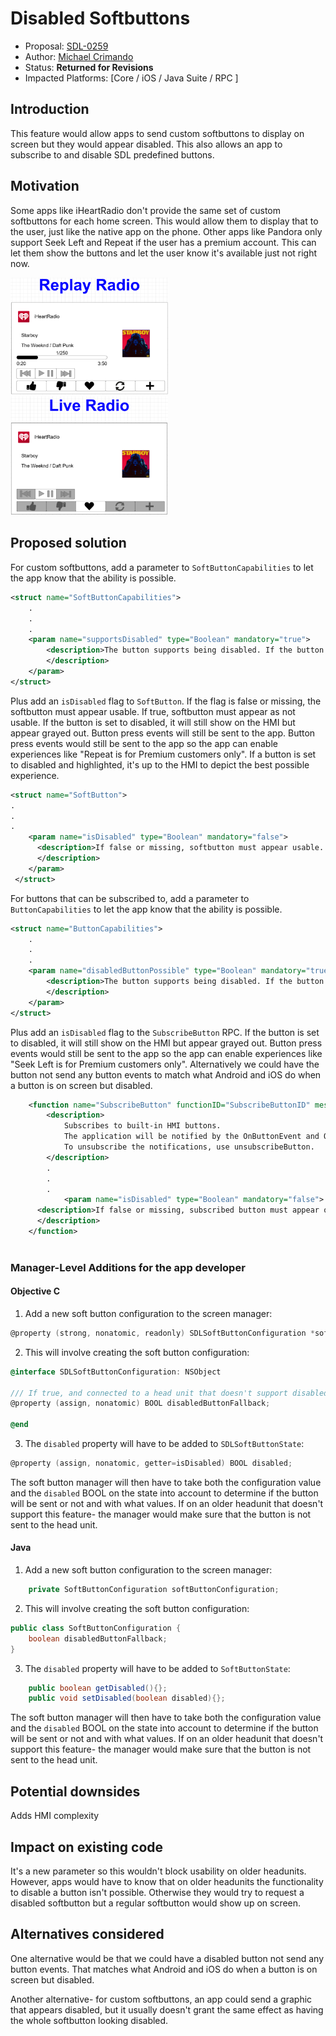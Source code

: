 

# Disabled Softbuttons

* Proposal: [SDL-0259](0259-DisabledSoftbuttons.md)
* Author: [Michael Crimando](https://github.com/MichaelCrimando)
* Status: **Returned for Revisions**
* Impacted Platforms: [Core / iOS / Java Suite / RPC ]

## Introduction

This feature would allow apps to send custom softbuttons to display on screen but they would appear disabled.
This also allows an app to subscribe to and disable SDL predefined buttons.

## Motivation
Some apps like iHeartRadio don't provide the same set of custom softbuttons for each home screen.
This would allow them to display that to the user, just like the native app on the phone.  Other apps like Pandora only support Seek Left and Repeat if the user has a premium account. This can let them show the buttons and let the user know it's available just not right now.

<img src="../assets/proposals/0259-Disabled-Softbuttons/iheartRadio1.PNG" alt="iHeartRadio Replay Player" class="inline" height= "50%" width= "50%" /> 
<img src="../assets/proposals/0259-Disabled-Softbuttons/iheartRadio2.PNG" alt="iHeartRadio Live Radio" class="inline" height= "50%" width= "50%" /> 

## Proposed solution

For custom softbuttons, add a parameter to `SoftButtonCapabilities` to let the app know that the ability is possible.
```xml
<struct name="SoftButtonCapabilities">
    .
    .
    .
    <param name="supportsDisabled" type="Boolean" mandatory="true">
        <description>The button supports being disabled. If the button is set to disabled, it will still show on the HMI but appear grayed out.
        </description>
    </param>
</struct>
```

Plus add an `isDisabled` flag to `SoftButton`. If the flag is false or missing, the softbutton must appear usable. If true, softbutton must appear as not usable. If the button is set to disabled, it will still show on the HMI but appear grayed out. Button press events will still be sent to the app.  Button press events would still be sent to the app so the app can enable experiences like "Repeat is for Premium customers only". If a button is set to disabled and highlighted, it's up to the HMI to depict the best possible experience.
```xml
<struct name="SoftButton">
.
.
.
    <param name="isDisabled" type="Boolean" mandatory="false">
      <description>If false or missing, softbutton must appear usable. If true, softbutton must appear as not usable.
      </description>
    </param>
 </struct>
```

For buttons that can be subscribed to, add a parameter to `ButtonCapabilities` to let the app know that the ability is possible.
```xml
<struct name="ButtonCapabilities">
    .
    .
    .
    <param name="disabledButtonPossible" type="Boolean" mandatory="true">
        <description>The button supports being disabled. If the button is set to disabled, it will still show on the HMI but appear grayed out.
        </description>
    </param>
</struct>

```

Plus add an `isDisabled` flag to the `SubscribeButton` RPC.  If the button is set to disabled, it will still show on the HMI but appear grayed out. Button press events would still be sent to the app so the app can enable experiences like "Seek Left is for Premium customers only". Alternatively we could have the button not send any button events to match what Android and iOS do when a button is on screen but disabled.

```xml
    <function name="SubscribeButton" functionID="SubscribeButtonID" messagetype="request" since="1.0">
        <description>
            Subscribes to built-in HMI buttons.
            The application will be notified by the OnButtonEvent and OnButtonPress.
            To unsubscribe the notifications, use unsubscribeButton.
        </description>
        .
        .
        .
            <param name="isDisabled" type="Boolean" mandatory="false">
      <description>If false or missing, subscribed button must appear on screen (if applicable) and usable. If true, softbutton must appear on screen (if applicable) and usable.  Button press events will still be sent to the app regardless.
      </description>
    </function>
    
```

### Manager-Level Additions for the app developer

#### Objective C
1. Add a new soft button configuration to the screen manager:

```ObjectiveC
@property (strong, nonatomic, readonly) SDLSoftButtonConfiguration *softButtonConfiguration;
```

2. This will involve creating the soft button configuration:

```ObjectiveC
@interface SDLSoftButtonConfiguration: NSObject

/// If true, and connected to a head unit that doesn't support disabled softbuttons, the soft button manager will not send soft button objects with the parameter isDisabled=false. If false, the soft buttons will be sent anyway but will appear enabled on the head unit. Defaults to true.
@property (assign, nonatomic) BOOL disabledButtonFallback;

@end
```


3. The `disabled` property will have to be added to `SDLSoftButtonState`:

```ObjectiveC
@property (assign, nonatomic, getter=isDisabled) BOOL disabled;
```

The soft button manager will then have to take both the configuration value and the `disabled` BOOL on the state into account to determine if the button will be sent or not and with what values. If on an older headunit that doesn't support this feature- the manager would make sure that the button is not sent to the head unit.


#### Java
1. Add a new soft button configuration to the screen manager:

```Java
    private SoftButtonConfiguration softButtonConfiguration;
```

2. This will involve creating the soft button configuration:

```Java
public class SoftButtonConfiguration {
    boolean disabledButtonFallback;
}
```

3. The `disabled` property will have to be added to `SoftButtonState`:

```Java
	public boolean getDisabled(){};
	public void setDisabled(boolean disabled){};
```

The soft button manager will then have to take both the configuration value and the `disabled` BOOL on the state into account to determine if the button will be sent or not and with what values.  If on an older headunit that doesn't support this feature- the manager would make sure that the button is not sent to the head unit.

## Potential downsides

Adds HMI complexity

## Impact on existing code

It's a new parameter so this wouldn't block usability on older headunits. However, apps would have to know that on older headunits the functionality to disable a button isn't possible. Otherwise they would try to request a disabled softbutton but a regular softbutton would show up on screen.

## Alternatives considered

One alternative would be that we could have a disabled  button not send any button events. That matches what Android and iOS do when a button is on screen but disabled.

Another alternative- for custom softbuttons, an app could send a graphic that appears disabled, but it usually doesn't grant the same effect as having the whole softbutton looking disabled.
